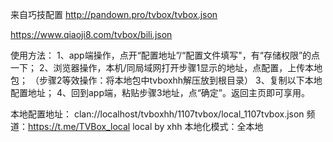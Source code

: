 来自巧技配置
http://pandown.pro/tvbox/tvbox.json

https://www.qiaoji8.com/tvbox/bili.json

使用方法：
1、app端操作，点开“配置地址”/“配置文件填写"，有“存储权限”的点一下；
2、浏览器操作，本机/同局域网打开步骤1显示的地址，点配置，上传本地包；
（步骤2等效操作：将本地包中tvboxhh解压放到根目录）
3、复制以下本地配置地址；
4、回到app端，粘贴步骤3地址，点“确定”。返回主页即可享用。

本地配置地址：
clan://localhost/tvboxhh/1107tvbox/local_1107tvbox.json
频道：https://t.me/TVBox_local
local by xhh 
本地化模式：全本地 